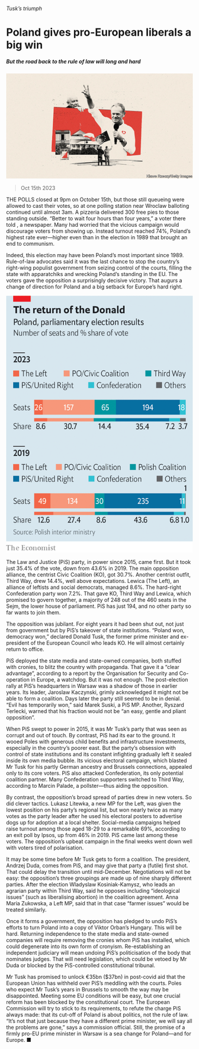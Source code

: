 ###### Tusk’s triumph

# Poland gives pro-European liberals a big win 

##### But the road back to the rule of law will long and hard 

![image](images/20231021_EUD001.jpg) 

> Oct 15th 2023 

THE POLLS closed at 9pm on October 15th, but those still queueing were allowed to cast their votes, so at one polling station near Wroclaw balloting continued until almost 3am. A pizzeria delivered 300 free pies to those standing outside. “Better to wait four hours than four years,” a voter there told , a newspaper. Many had worried that the vicious campaign would discourage voters from showing up. Instead turnout reached 74%, Poland’s highest rate ever—higher even than in the election in 1989 that brought an end to communism.

Indeed, this election may have been Poland’s most important since 1989. Rule-of-law advocates said it was the last chance to stop the country’s right-wing populist government from seizing control of the courts, filling the state with apparatchiks and wrecking Poland’s standing in the EU. The voters gave the opposition a surprisingly decisive victory. That augurs a change of direction for Poland and a big setback for Europe’s hard right.

![image](images/20231021_EUC048.png) 


The Law and Justice (PiS) party, in power since 2015, came first. But it took just 35.4% of the vote, down from 43.6% in 2019. The main opposition alliance, the centrist Civic Coalition (KO), got 30.7%. Another centrist outfit, Third Way, drew 14.4%, well above expectations. Lewica (The Left), an alliance of leftists and social democrats, managed 8.6%. The hard-right Confederation party won 7.2%. That gave KO, Third Way and Lewica, which promised to govern together, a majority of 248 out of the 460 seats in the Sejm, the lower house of parliament. PiS has just 194, and no other party so far wants to join them.

The opposition was jubilant. For eight years it had been shut out, not just from government but by PiS’s takeover of state institutions. “Poland won, democracy won,” declared Donald Tusk, the former prime minister and ex-president of the European Council who leads KO. He will almost certainly return to office.

PiS deployed the state media and state-owned companies, both stuffed with cronies, to blitz the country with propaganda. That gave it a “clear advantage”, according to a report by the Organisation for Security and Co-operation in Europe, a watchdog. But it was not enough. The post-election rally at PiS’s headquarters in Warsaw was a shadow of those in earlier years. Its leader, Jaroslaw Kaczynski, grimly acknowledged it might not be able to form a coalition. Days later the party still seemed to be in denial. “Evil has temporarily won,” said Marek Suski, a PiS MP. Another, Ryszard Terlecki, warned that his fraction would not be “an easy, gentle and pliant opposition”.

When PiS swept to power in 2015, it was Mr Tusk’s party that was seen as corrupt and out of touch. By contrast, PiS had its ear to the ground. It wooed Poles with generous child benefits and infrastructure investments, especially in the country’s poorer east. But the party’s obsession with control of state institutions and its constant infighting gradually left it sealed inside its own media bubble. Its vicious electoral campaign, which blasted Mr Tusk for his partly German ancestry and Brussels connections, appealed only to its core voters. PiS also attacked Confederation, its only potential coalition partner. Many Confederation supporters switched to Third Way, according to Marcin Palade, a pollster—thus aiding the opposition.

By contrast, the opposition’s broad spread of parties drew in new voters. So did clever tactics. Lukasz Litewka, a new MP for the Left, was given the lowest position on his party’s regional list, but won nearly twice as many votes as the party leader after he used his electoral posters to advertise dogs up for adoption at a local shelter. Social-media campaigns helped raise turnout among those aged 18-29 to a remarkable 69%, according to an exit poll by Ipsos, up from 46% in 2019. PiS came last among these voters. The opposition’s upbeat campaign in the final weeks went down well with voters tired of polarisation.

It may be some time before Mr Tusk gets to form a coalition. The president, Andrzej Duda, comes from PiS, and may give that party a (futile) first shot. That could delay the transition until mid-December. Negotiations will not be easy: the opposition’s three groupings are made up of nine sharply different parties. After the election Wladyslaw Kosiniak-Kamysz, who leads an agrarian party within Third Way, said he opposes including “ideological issues” (such as liberalising abortion) in the coalition agreement. Anna Maria Zukowska, a Left MP, said that in that case “farmer issues” would be treated similarly. 

Once it forms a government, the opposition has pledged to undo PiS’s efforts to turn Poland into a copy of Viktor Orban’s Hungary. This will be hard. Returning independence to the state media and state-owned companies will require removing the cronies whom PiS has installed, which could degenerate into its own form of cronyism. Re-establishing an independent judiciary will mean undoing PiS’s politicisation of the body that nominates judges. That will need legislation, which could be vetoed by Mr Duda or blocked by the PiS-controlled constitutional tribunal.

Mr Tusk has promised to unlock €35bn ($37bn) in post-covid aid that the European Union has withheld over PiS’s meddling with the courts. Poles who expect Mr Tusk’s years in Brussels to smooth the way may be disappointed. Meeting some EU conditions will be easy, but one crucial reform has been blocked by the constitutional court. The European Commission will try to stick to its requirements, to refute the charge PiS always made: that its cut-off of Poland is about politics, not the rule of law. “It’s not that just because they have a different prime minister, we will say all the problems are gone,” says a commission official. Still, the promise of a firmly pro-EU prime minister in Warsaw is a sea change for Poland—and for Europe. ■


